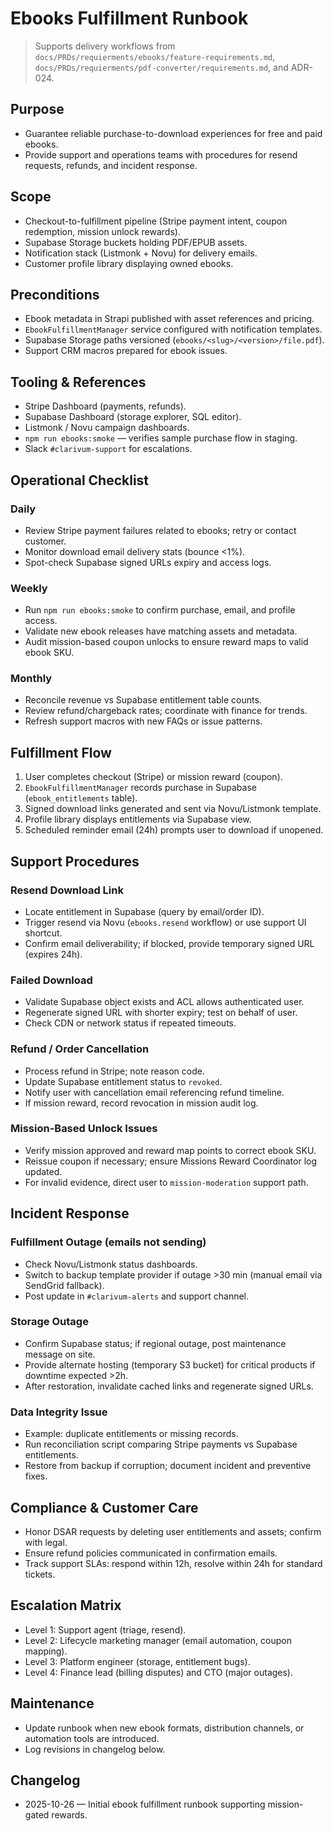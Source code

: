 # Ebooks Fulfillment Runbook

> Supports delivery workflows from `docs/PRDs/requierments/ebooks/feature-requirements.md`, `docs/PRDs/requierments/pdf-converter/requirements.md`, and ADR-024.

## Purpose
- Guarantee reliable purchase-to-download experiences for free and paid ebooks.
- Provide support and operations teams with procedures for resend requests, refunds, and incident response.

## Scope
- Checkout-to-fulfillment pipeline (Stripe payment intent, coupon redemption, mission unlock rewards).
- Supabase Storage buckets holding PDF/EPUB assets.
- Notification stack (Listmonk + Novu) for delivery emails.
- Customer profile library displaying owned ebooks.

## Preconditions
- Ebook metadata in Strapi published with asset references and pricing.
- `EbookFulfillmentManager` service configured with notification templates.
- Supabase Storage paths versioned (`ebooks/<slug>/<version>/file.pdf`).
- Support CRM macros prepared for ebook issues.

## Tooling & References
- Stripe Dashboard (payments, refunds).
- Supabase Dashboard (storage explorer, SQL editor).
- Listmonk / Novu campaign dashboards.
- `npm run ebooks:smoke` — verifies sample purchase flow in staging.
- Slack `#clarivum-support` for escalations.

## Operational Checklist
### Daily
- Review Stripe payment failures related to ebooks; retry or contact customer.
- Monitor download email delivery stats (bounce <1%).
- Spot-check Supabase signed URLs expiry and access logs.

### Weekly
- Run `npm run ebooks:smoke` to confirm purchase, email, and profile access.
- Validate new ebook releases have matching assets and metadata.
- Audit mission-based coupon unlocks to ensure reward maps to valid ebook SKU.

### Monthly
- Reconcile revenue vs Supabase entitlement table counts.
- Review refund/chargeback rates; coordinate with finance for trends.
- Refresh support macros with new FAQs or issue patterns.

## Fulfillment Flow
1. User completes checkout (Stripe) or mission reward (coupon).
2. `EbookFulfillmentManager` records purchase in Supabase (`ebook_entitlements` table).
3. Signed download links generated and sent via Novu/Listmonk template.
4. Profile library displays entitlements via Supabase view.
5. Scheduled reminder email (24h) prompts user to download if unopened.

## Support Procedures
### Resend Download Link
- Locate entitlement in Supabase (query by email/order ID).
- Trigger resend via Novu (`ebooks.resend` workflow) or use support UI shortcut.
- Confirm email deliverability; if blocked, provide temporary signed URL (expires 24h).

### Failed Download
- Validate Supabase object exists and ACL allows authenticated user.
- Regenerate signed URL with shorter expiry; test on behalf of user.
- Check CDN or network status if repeated timeouts.

### Refund / Order Cancellation
- Process refund in Stripe; note reason code.
- Update Supabase entitlement status to `revoked`.
- Notify user with cancellation email referencing refund timeline.
- If mission reward, record revocation in mission audit log.

### Mission-Based Unlock Issues
- Verify mission approved and reward map points to correct ebook SKU.
- Reissue coupon if necessary; ensure Missions Reward Coordinator log updated.
- For invalid evidence, direct user to `mission-moderation` support path.

## Incident Response
### Fulfillment Outage (emails not sending)
- Check Novu/Listmonk status dashboards.
- Switch to backup template provider if outage >30 min (manual email via SendGrid fallback).
- Post update in `#clarivum-alerts` and support channel.

### Storage Outage
- Confirm Supabase status; if regional outage, post maintenance message on site.
- Provide alternate hosting (temporary S3 bucket) for critical products if downtime expected >2h.
- After restoration, invalidate cached links and regenerate signed URLs.

### Data Integrity Issue
- Example: duplicate entitlements or missing records.
- Run reconciliation script comparing Stripe payments vs Supabase entitlements.
- Restore from backup if corruption; document incident and preventive fixes.

## Compliance & Customer Care
- Honor DSAR requests by deleting user entitlements and assets; confirm with legal.
- Ensure refund policies communicated in confirmation emails.
- Track support SLAs: respond within 12h, resolve within 24h for standard tickets.

## Escalation Matrix
- Level 1: Support agent (triage, resend).
- Level 2: Lifecycle marketing manager (email automation, coupon mapping).
- Level 3: Platform engineer (storage, entitlement bugs).
- Level 4: Finance lead (billing disputes) and CTO (major outages).

## Maintenance
- Update runbook when new ebook formats, distribution channels, or automation tools are introduced.
- Log revisions in changelog below.

## Changelog
- 2025-10-26 — Initial ebook fulfillment runbook supporting mission-gated rewards.
